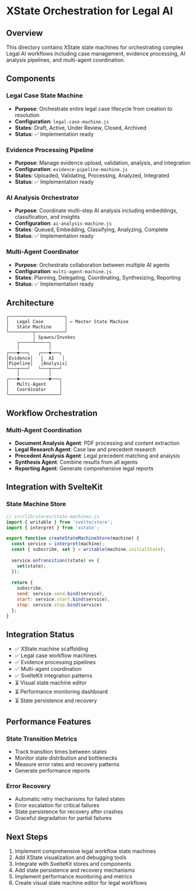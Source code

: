 # XState Orchestration for Legal AI

## Overview

This directory contains XState state machines for orchestrating complex Legal AI workflows including case management, evidence processing, AI analysis pipelines, and multi-agent coordination.

## Components

### Legal Case State Machine
- **Purpose**: Orchestrate entire legal case lifecycle from creation to resolution
- **Configuration**: `legal-case-machine.js`
- **States**: Draft, Active, Under Review, Closed, Archived
- **Status**: ✅ Implementation ready

### Evidence Processing Pipeline
- **Purpose**: Manage evidence upload, validation, analysis, and integration
- **Configuration**: `evidence-pipeline-machine.js`
- **States**: Uploaded, Validating, Processing, Analyzed, Integrated
- **Status**: ✅ Implementation ready

### AI Analysis Orchestrator
- **Purpose**: Coordinate multi-step AI analysis including embeddings, classification, and insights
- **Configuration**: `ai-analysis-machine.js`
- **States**: Queued, Embedding, Classifying, Analyzing, Complete
- **Status**: ✅ Implementation ready

### Multi-Agent Coordinator
- **Purpose**: Orchestrate collaboration between multiple AI agents
- **Configuration**: `multi-agent-machine.js`
- **States**: Planning, Delegating, Coordinating, Synthesizing, Reporting
- **Status**: ✅ Implementation ready

## Architecture

```
┌─────────────────────┐
│   Legal Case        │ ← Master State Machine
│   State Machine     │
└─────────┬───────────┘
          │ Spawns/Invokes
    ┌─────┴─────┐
    │           │
┌───▼───┐   ┌───▼───┐
│Evidence│   │  AI   │
│Pipeline│   │Analysis│
└───┬───┘   └───┬───┘
    │           │
┌───▼───────────▼───┐
│   Multi-Agent     │
│   Coordinator     │
└───────────────────┘
```

## Workflow Orchestration

### Multi-Agent Coordination
- **Document Analysis Agent**: PDF processing and content extraction
- **Legal Research Agent**: Case law and precedent research
- **Precedent Analysis Agent**: Legal precedent matching and analysis
- **Synthesis Agent**: Combine results from all agents
- **Reporting Agent**: Generate comprehensive legal reports

## Integration with SvelteKit

### State Machine Store
```javascript
// src/lib/stores/state-machines.js
import { writable } from 'svelte/store';
import { interpret } from 'xstate';

export function createStateMachineStore(machine) {
  const service = interpret(machine);
  const { subscribe, set } = writable(machine.initialState);
  
  service.onTransition((state) => {
    set(state);
  });
  
  return {
    subscribe,
    send: service.send.bind(service),
    start: service.start.bind(service),
    stop: service.stop.bind(service)
  };
}
```

## Integration Status

- ✅ XState machine scaffolding
- ✅ Legal case workflow machines
- ✅ Evidence processing pipelines
- ✅ Multi-agent coordination
- ✅ SvelteKit integration patterns
- ⏳ Visual state machine editor
- ⏳ Performance monitoring dashboard
- ⏳ State persistence and recovery

## Performance Features

### State Transition Metrics
- Track transition times between states
- Monitor state distribution and bottlenecks
- Measure error rates and recovery patterns
- Generate performance reports

### Error Recovery
- Automatic retry mechanisms for failed states
- Error escalation for critical failures
- State persistence for recovery after crashes
- Graceful degradation for partial failures

## Next Steps

1. Implement comprehensive legal workflow state machines
2. Add XState visualization and debugging tools
3. Integrate with SvelteKit stores and components
4. Add state persistence and recovery mechanisms
5. Implement performance monitoring and metrics
6. Create visual state machine editor for legal workflows